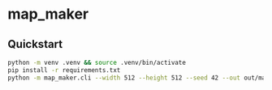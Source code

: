 # map_maker

## Quickstart
```bash
python -m venv .venv && source .venv/bin/activate
pip install -r requirements.txt
python -m map_maker.cli --width 512 --height 512 --seed 42 --out out/map.png